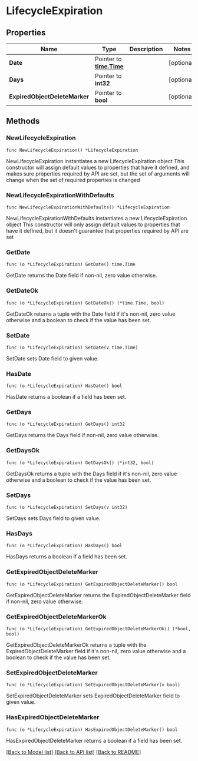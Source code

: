# LifecycleExpiration

## Properties

Name | Type | Description | Notes
------------ | ------------- | ------------- | -------------
**Date** | Pointer to [**time.Time**](time.Time.md) |  | [optional] 
**Days** | Pointer to **int32** |  | [optional] 
**ExpiredObjectDeleteMarker** | Pointer to **bool** |  | [optional] 

## Methods

### NewLifecycleExpiration

`func NewLifecycleExpiration() *LifecycleExpiration`

NewLifecycleExpiration instantiates a new LifecycleExpiration object
This constructor will assign default values to properties that have it defined,
and makes sure properties required by API are set, but the set of arguments
will change when the set of required properties is changed

### NewLifecycleExpirationWithDefaults

`func NewLifecycleExpirationWithDefaults() *LifecycleExpiration`

NewLifecycleExpirationWithDefaults instantiates a new LifecycleExpiration object
This constructor will only assign default values to properties that have it defined,
but it doesn't guarantee that properties required by API are set

### GetDate

`func (o *LifecycleExpiration) GetDate() time.Time`

GetDate returns the Date field if non-nil, zero value otherwise.

### GetDateOk

`func (o *LifecycleExpiration) GetDateOk() (*time.Time, bool)`

GetDateOk returns a tuple with the Date field if it's non-nil, zero value otherwise
and a boolean to check if the value has been set.

### SetDate

`func (o *LifecycleExpiration) SetDate(v time.Time)`

SetDate sets Date field to given value.

### HasDate

`func (o *LifecycleExpiration) HasDate() bool`

HasDate returns a boolean if a field has been set.

### GetDays

`func (o *LifecycleExpiration) GetDays() int32`

GetDays returns the Days field if non-nil, zero value otherwise.

### GetDaysOk

`func (o *LifecycleExpiration) GetDaysOk() (*int32, bool)`

GetDaysOk returns a tuple with the Days field if it's non-nil, zero value otherwise
and a boolean to check if the value has been set.

### SetDays

`func (o *LifecycleExpiration) SetDays(v int32)`

SetDays sets Days field to given value.

### HasDays

`func (o *LifecycleExpiration) HasDays() bool`

HasDays returns a boolean if a field has been set.

### GetExpiredObjectDeleteMarker

`func (o *LifecycleExpiration) GetExpiredObjectDeleteMarker() bool`

GetExpiredObjectDeleteMarker returns the ExpiredObjectDeleteMarker field if non-nil, zero value otherwise.

### GetExpiredObjectDeleteMarkerOk

`func (o *LifecycleExpiration) GetExpiredObjectDeleteMarkerOk() (*bool, bool)`

GetExpiredObjectDeleteMarkerOk returns a tuple with the ExpiredObjectDeleteMarker field if it's non-nil, zero value otherwise
and a boolean to check if the value has been set.

### SetExpiredObjectDeleteMarker

`func (o *LifecycleExpiration) SetExpiredObjectDeleteMarker(v bool)`

SetExpiredObjectDeleteMarker sets ExpiredObjectDeleteMarker field to given value.

### HasExpiredObjectDeleteMarker

`func (o *LifecycleExpiration) HasExpiredObjectDeleteMarker() bool`

HasExpiredObjectDeleteMarker returns a boolean if a field has been set.


[[Back to Model list]](../README.md#documentation-for-models) [[Back to API list]](../README.md#documentation-for-api-endpoints) [[Back to README]](../README.md)


